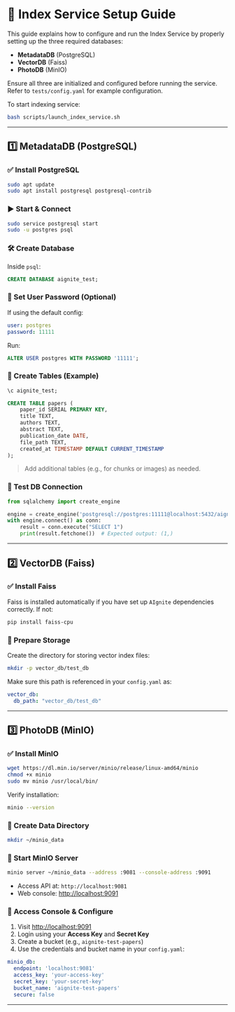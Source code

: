 
# 🧠 Index Service Setup Guide

This guide explains how to configure and run the Index Service by properly setting up the three required databases:

- **MetadataDB** (PostgreSQL)
- **VectorDB** (Faiss)
- **PhotoDB** (MinIO)

Ensure all three are initialized and configured before running the service.  
Refer to `tests/config.yaml` for example configuration.

To start indexing service:
```bash
bash scripts/launch_index_service.sh 
```

---

## 1️⃣ MetadataDB (PostgreSQL)

### ✅ Install PostgreSQL

```bash
sudo apt update
sudo apt install postgresql postgresql-contrib
```

### ▶️ Start & Connect

```bash
sudo service postgresql start
sudo -u postgres psql
```

### 🛠 Create Database

Inside `psql`:

```sql
CREATE DATABASE aignite_test;
```

### 🔐 Set User Password (Optional)

If using the default config:

```yaml
user: postgres
password: 11111
```

Run:

```sql
ALTER USER postgres WITH PASSWORD '11111';
```

### 🧱 Create Tables (Example)

```sql
\c aignite_test;

CREATE TABLE papers (
    paper_id SERIAL PRIMARY KEY,
    title TEXT,
    authors TEXT,
    abstract TEXT,
    publication_date DATE,
    file_path TEXT,
    created_at TIMESTAMP DEFAULT CURRENT_TIMESTAMP
);
```

> Add additional tables (e.g., for chunks or images) as needed.

### 🧪 Test DB Connection

```python
from sqlalchemy import create_engine

engine = create_engine('postgresql://postgres:11111@localhost:5432/aignite_test')
with engine.connect() as conn:
    result = conn.execute("SELECT 1")
    print(result.fetchone())  # Expected output: (1,)
```

---

## 2️⃣ VectorDB (Faiss)

### ✅ Install Faiss

Faiss is installed automatically if you have set up `AIgnite` dependencies correctly. If not:

```bash
pip install faiss-cpu
```

### 📁 Prepare Storage

Create the directory for storing vector index files:

```bash
mkdir -p vector_db/test_db
```

Make sure this path is referenced in your `config.yaml` as:

```yaml
vector_db:
  db_path: "vector_db/test_db"
```

---

## 3️⃣ PhotoDB (MinIO)

### ✅ Install MinIO

```bash
wget https://dl.min.io/server/minio/release/linux-amd64/minio
chmod +x minio
sudo mv minio /usr/local/bin/
```

Verify installation:

```bash
minio --version
```

### 📁 Create Data Directory

```bash
mkdir ~/minio_data
```

### 🚀 Start MinIO Server

```bash
minio server ~/minio_data --address :9081 --console-address :9091
```

- Access API at: `http://localhost:9081`
- Web console: [http://localhost:9091](http://localhost:9091)

### 🔑 Access Console & Configure

1. Visit [http://localhost:9091](http://localhost:9091)  
2. Login using your **Access Key** and **Secret Key**  
3. Create a bucket (e.g., `aignite-test-papers`)  
4. Use the credentials and bucket name in your `config.yaml`:

```yaml
minio_db:
  endpoint: 'localhost:9081'
  access_key: 'your-access-key'
  secret_key: 'your-secret-key'
  bucket_name: 'aignite-test-papers'
  secure: false
```

---
